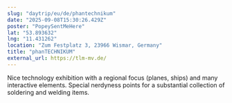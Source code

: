 ```yaml
---
slug: "daytrip/eu/de/phantechnikum"
date: "2025-09-08T15:30:26.429Z"
poster: "PopeySentMeHere"
lat: "53.893632"
lng: "11.431262"
location: "Zum Festplatz 3, 23966 Wismar, Germany"
title: "phanTECHNIKUM"
external_url: https://tlm-mv.de/
---
```

Nice technology exhibition with a regional focus (planes, ships) and many interactive elements. Special nerdyness points for a substantial collection of soldering and welding items. 